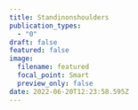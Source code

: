 ```yaml
---
title: Standinonshoulders
publication_types:
  - "0"
draft: false
featured: false
image:
  filename: featured
  focal_point: Smart
  preview_only: false
date: 2022-06-20T12:23:58.595Z
---
```

